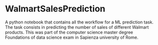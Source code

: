 # WalmartSalesPrediction
A python notebook that contains all the workflow for a ML prediction task. The task consists in predicting the number of sales of different Walmart products. This was part of the computer science master degree Foundations of data science exam in Sapienza university of Rome.
